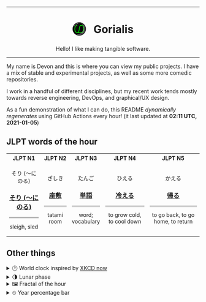 ***

<h1 align="center">
<sub>
    <img src="readme/resources/avatar.png" height="36">
</sub>
&nbsp;
Gorialis
</h1>
<p align="center">
Hello! I like making tangible software.
</p>

***

My name is Devon and this is where you can view my public projects. I have a mix of stable and experimental projects, as well as some more comedic repositories.

I work in a handful of different disciplines, but my recent work tends mostly towards reverse engineering, DevOps, and graphical/UX design.

As a fun demonstration of what I can do, this README *dynamically regenerates* using GitHub Actions every hour! (it last updated at **02:11 UTC, 2021-01-05**)

<h2>JLPT words of the hour</h2>
<table>
    <tr>
        <th>JLPT N1</th>
        <th>JLPT N2</th>
        <th>JLPT N3</th>
        <th>JLPT N4</th>
        <th>JLPT N5</th>
    </tr>
    <tr>
        <td>
            <p align="center">そり (～にのる)</p>
            <h3 align="center"><b><a href="https://jisho.org/search/%E3%81%9D%E3%82%8A%20%28%EF%BD%9E%E3%81%AB%E3%81%AE%E3%82%8B%29">そり (～にのる)</a></b></h3>
            <hr>
            <p align="center">sleigh,<wbr> sled</p>
        </td>
        <td>
            <p align="center">ざしき</p>
            <h3 align="center"><b><a href="https://jisho.org/search/%E5%BA%A7%E6%95%B7">座敷</a></b></h3>
            <hr>
            <p align="center">tatami room</p>
        </td>
        <td>
            <p align="center">たんご</p>
            <h3 align="center"><b><a href="https://jisho.org/search/%E5%8D%98%E8%AA%9E">単語</a></b></h3>
            <hr>
            <p align="center">word;<br> vocabulary</p>
        </td>
        <td>
            <p align="center">ひえる</p>
            <h3 align="center"><b><a href="https://jisho.org/search/%E5%86%B7%E3%81%88%E3%82%8B">冷える</a></b></h3>
            <hr>
            <p align="center">to grow cold,<wbr> to cool down</p>
        </td>
        <td>
            <p align="center">かえる</p>
            <h3 align="center"><b><a href="https://jisho.org/search/%E5%B8%B0%E3%82%8B">帰る</a></b></h3>
            <hr>
            <p align="center">to go back,<wbr> to go home,<wbr> to return</p>
        </td>
    </tr>
</table>

<h2>Other things</h2>
<details>
<summary>🕑  World clock inspired by <a href="https://xkcd.com/now">XKCD now</a></summary>

> <img src="generated/now.png" width="512">

</details>
<details>
<summary>🌗 Lunar phase</summary>

The moon is approximately 74.55% through its phase (Last Quarter).

</details>
<details>
<summary>&#x1f5bc; Fractal of the hour</summary>

> <img src="generated/fractal.png" width="512">

</details>
<details>
<summary>&#x23f2; Year percentage bar</summary>
<pre><code>2021 [▁▁▁▁▁▁▁▁▁▁▁▁▁▁▁▁▁▁▁▁] 1.12%</code></pre>
</details>
